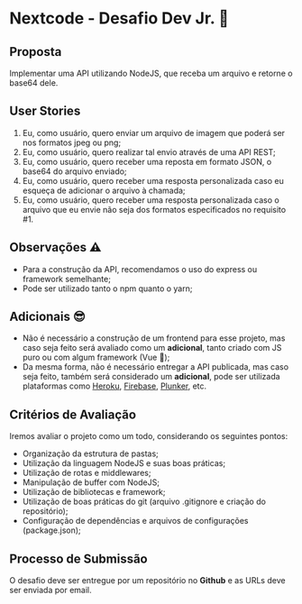# Nextcode - Desafio Dev Jr. 🚀

## Proposta

Implementar uma API utilizando NodeJS, que receba um arquivo e retorne o base64 dele.

## User Stories

1. Eu, como usuário, quero enviar um arquivo de imagem que poderá ser nos formatos jpeg ou png;
2. Eu, como usuário, quero realizar tal envio através de uma API REST;
3. Eu, como usuário, quero receber uma reposta em formato JSON, o base64 do arquivo enviado;
4. Eu, como usuário, quero receber uma resposta personalizada caso eu esqueça de adicionar o arquivo à chamada;
5. Eu, como usuário, quero receber uma resposta personalizada caso o arquivo que eu envie não seja dos formatos especificados no requisito #1.

## Observações ⚠️

- Para a construção da API, recomendamos o uso do express ou framework semelhante;
- Pode ser utilizado tanto o npm quanto o yarn;

## Adicionais 😎

- Não é necessário a construção de um frontend para esse projeto, mas caso seja feito será avaliado como um **adicional**, tanto criado com JS puro ou com algum framework (Vue 💚);
- Da mesma forma, não é necessário entregar a API publicada, mas caso seja feito, também será considerado um **adicional**, pode ser utilizada plataformas como [Heroku](https://www.heroku.com/), [Firebase](https://www.firebase.com/), [Plunker](https://plnkr.co/), etc.

## Critérios de Avaliação 

Iremos avaliar o projeto como um todo, considerando os seguintes pontos:

- Organização da estrutura de pastas;
- Utilização da linguagem NodeJS e suas boas práticas;
- Utilização de rotas e middlewares;
- Manipulação de buffer com NodeJS;
- Utilização de bibliotecas e framework;
- Utilização de boas práticas do git (arquivo .gitignore e criação do repositório);
- Configuração de dependências e arquivos de configurações (package.json);

## Processo de Submissão

O desafio deve ser entregue por um repositório no **Github** e as URLs deve ser enviada por email.